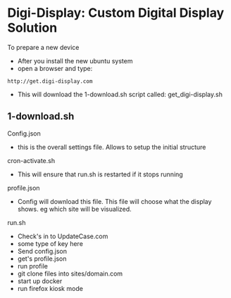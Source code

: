 # Digi-Display: Custom Digital Display Solution

To prepare a new device
- After you install the new ubuntu system
- open a browser and type:
```
http://get.digi-display.com
```
- This will download the 1-download.sh script called: get_digi-display.sh



1-download.sh
- 

Config.json
- this is the overall settings file. Allows to setup the initial structure

cron-activate.sh
- This will ensure that run.sh is restarted if it stops running

profile.json
- Config will download this file. This file will choose what the display shows. eg which site will be visualized. 

run.sh
- Check's in to UpdateCase.com
- some type of key here
- Send config.json
- get's profile.json
- run profile
- git clone files into sites/domain.com
- start up docker
- run firefox kiosk mode

